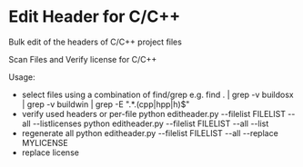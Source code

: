 # Edit Header for C/C++
Bulk edit of the headers of C/C++ project files

Scan Files and Verify license for C/C++


 Usage:
 - select files using a combination of find/grep e.g.
   find . | grep -v buildosx | grep -v buildwin | grep -E ".*\.(cpp|hpp|h)$"
 - verify used headers or per-file
 	python editheader.py --filelist FILELIST --all --listlicenses
 	python editheader.py --filelist FILELIST --all --list
 - regenerate all
 	python editheader.py --filelist FILELIST --all --replace MYLICENSE
 - replace license